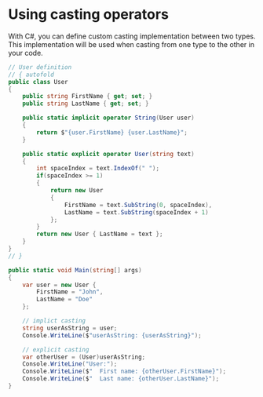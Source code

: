 # Using casting operators

With C#, you can define custom casting implementation between two types. This implementation will be used when casting from one type to the other in your code.

```C# runnable
// User definition
// { autofold
public class User
{
    public string FirstName { get; set; }
    public string LastName { get; set; }

    public static implicit operator String(User user)
    {
        return $"{user.FirstName} {user.LastName}";
    }

    public static explicit operator User(string text)
    {
        int spaceIndex = text.IndexOf(" ");
        if(spaceIndex >= 1)
        {
            return new User 
            {
                FirstName = text.SubString(0, spaceIndex),
                LastName = text.SubString(spaceIndex + 1)
            };
        }
        return new User { LastName = text };
    }
}
// }

public static void Main(string[] args)
{
    var user = new User {
        FirstName = "John",
        LastName = "Doe"
    };

    // implict casting
    string userAsString = user;
    Console.WriteLine($"userAsString: {userAsString}");

    // explicit casting
    var otherUser = (User)userAsString;
    Console.WriteLine("User:");
    Console.WriteLine($"  First name: {otherUser.FirstName}");
    Console.WriteLine($"  Last name: {otherUser.LastName}");
}
```